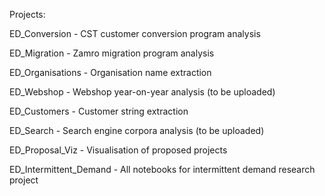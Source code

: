 Projects:

ED_Conversion - CST customer conversion program analysis

ED_Migration - Zamro migration program analysis 

ED_Organisations - Organisation name extraction

ED_Webshop - Webshop year-on-year analysis (to be uploaded)

ED_Customers - Customer string extraction

ED_Search - Search engine corpora analysis (to be uploaded)

ED_Proposal_Viz - Visualisation of proposed projects

ED_Intermittent_Demand - All notebooks for intermittent demand research project

